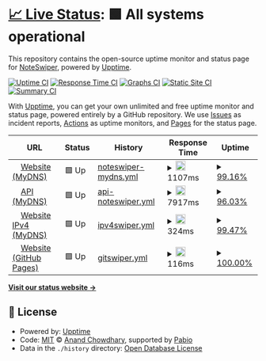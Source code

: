 # [📈 Live Status](https://NoteSwiper.github.io/uptime): <!--live status--> **🟩 All systems operational**

This repository contains the open-source uptime monitor and status page for [NoteSwiper](https://noteswiper.github.io), powered by [Upptime](https://github.com/upptime/upptime).

[![Uptime CI](https://github.com/NoteSwiper/uptime/workflows/Uptime%20CI/badge.svg)](https://github.com/NoteSwiper/uptime/actions?query=workflow%3A%22Uptime+CI%22)
[![Response Time CI](https://github.com/NoteSwiper/uptime/workflows/Response%20Time%20CI/badge.svg)](https://github.com/NoteSwiper/uptime/actions?query=workflow%3A%22Response+Time+CI%22)
[![Graphs CI](https://github.com/NoteSwiper/uptime/workflows/Graphs%20CI/badge.svg)](https://github.com/NoteSwiper/uptime/actions?query=workflow%3A%22Graphs+CI%22)
[![Static Site CI](https://github.com/NoteSwiper/uptime/workflows/Static%20Site%20CI/badge.svg)](https://github.com/NoteSwiper/uptime/actions?query=workflow%3A%22Static+Site+CI%22)
[![Summary CI](https://github.com/NoteSwiper/uptime/workflows/Summary%20CI/badge.svg)](https://github.com/NoteSwiper/uptime/actions?query=workflow%3A%22Summary+CI%22)

With [Upptime](https://upptime.js.org), you can get your own unlimited and free uptime monitor and status page, powered entirely by a GitHub repository. We use [Issues](https://github.com/NoteSwiper/uptime/issues) as incident reports, [Actions](https://github.com/NoteSwiper/uptime/actions) as uptime monitors, and [Pages](https://NoteSwiper.github.io/uptime) for the status page.

<!--start: status pages-->
<!-- This summary is generated by Upptime (https://github.com/upptime/upptime) -->
<!-- Do not edit this manually, your changes will be overwritten -->
<!-- prettier-ignore -->
| URL | Status | History | Response Time | Uptime |
| --- | ------ | ------- | ------------- | ------ |
| <img alt="" src="https://icons.duckduckgo.com/ip3/noteswiper.mydns.jp.ico" height="13"> [Website (MyDNS)](https://noteswiper.mydns.jp) | 🟩 Up | [noteswiper-mydns.yml](https://github.com/NoteSwiper/uptime/commits/HEAD/history/noteswiper-mydns.yml) | <details><summary><img alt="Response time graph" src="./graphs/noteswiper-mydns/response-time-week.png" height="20"> 1107ms</summary><br><a href="https://NoteSwiper.github.io/uptime/history/noteswiper-mydns"><img alt="Response time 1228" src="https://img.shields.io/endpoint?url=https%3A%2F%2Fraw.githubusercontent.com%2FNoteSwiper%2Fuptime%2FHEAD%2Fapi%2Fnoteswiper-mydns%2Fresponse-time.json"></a><br><a href="https://NoteSwiper.github.io/uptime/history/noteswiper-mydns"><img alt="24-hour response time 934" src="https://img.shields.io/endpoint?url=https%3A%2F%2Fraw.githubusercontent.com%2FNoteSwiper%2Fuptime%2FHEAD%2Fapi%2Fnoteswiper-mydns%2Fresponse-time-day.json"></a><br><a href="https://NoteSwiper.github.io/uptime/history/noteswiper-mydns"><img alt="7-day response time 1107" src="https://img.shields.io/endpoint?url=https%3A%2F%2Fraw.githubusercontent.com%2FNoteSwiper%2Fuptime%2FHEAD%2Fapi%2Fnoteswiper-mydns%2Fresponse-time-week.json"></a><br><a href="https://NoteSwiper.github.io/uptime/history/noteswiper-mydns"><img alt="30-day response time 1196" src="https://img.shields.io/endpoint?url=https%3A%2F%2Fraw.githubusercontent.com%2FNoteSwiper%2Fuptime%2FHEAD%2Fapi%2Fnoteswiper-mydns%2Fresponse-time-month.json"></a><br><a href="https://NoteSwiper.github.io/uptime/history/noteswiper-mydns"><img alt="1-year response time 1228" src="https://img.shields.io/endpoint?url=https%3A%2F%2Fraw.githubusercontent.com%2FNoteSwiper%2Fuptime%2FHEAD%2Fapi%2Fnoteswiper-mydns%2Fresponse-time-year.json"></a></details> | <details><summary><a href="https://NoteSwiper.github.io/uptime/history/noteswiper-mydns">99.16%</a></summary><a href="https://NoteSwiper.github.io/uptime/history/noteswiper-mydns"><img alt="All-time uptime 96.16%" src="https://img.shields.io/endpoint?url=https%3A%2F%2Fraw.githubusercontent.com%2FNoteSwiper%2Fuptime%2FHEAD%2Fapi%2Fnoteswiper-mydns%2Fuptime.json"></a><br><a href="https://NoteSwiper.github.io/uptime/history/noteswiper-mydns"><img alt="24-hour uptime 99.00%" src="https://img.shields.io/endpoint?url=https%3A%2F%2Fraw.githubusercontent.com%2FNoteSwiper%2Fuptime%2FHEAD%2Fapi%2Fnoteswiper-mydns%2Fuptime-day.json"></a><br><a href="https://NoteSwiper.github.io/uptime/history/noteswiper-mydns"><img alt="7-day uptime 99.16%" src="https://img.shields.io/endpoint?url=https%3A%2F%2Fraw.githubusercontent.com%2FNoteSwiper%2Fuptime%2FHEAD%2Fapi%2Fnoteswiper-mydns%2Fuptime-week.json"></a><br><a href="https://NoteSwiper.github.io/uptime/history/noteswiper-mydns"><img alt="30-day uptime 99.47%" src="https://img.shields.io/endpoint?url=https%3A%2F%2Fraw.githubusercontent.com%2FNoteSwiper%2Fuptime%2FHEAD%2Fapi%2Fnoteswiper-mydns%2Fuptime-month.json"></a><br><a href="https://NoteSwiper.github.io/uptime/history/noteswiper-mydns"><img alt="1-year uptime 96.16%" src="https://img.shields.io/endpoint?url=https%3A%2F%2Fraw.githubusercontent.com%2FNoteSwiper%2Fuptime%2FHEAD%2Fapi%2Fnoteswiper-mydns%2Fuptime-year.json"></a></details>
| <img alt="" src="https://icons.duckduckgo.com/ip3/api.noteswiper.mydns.jp.ico" height="13"> [API (MyDNS)](https://api.noteswiper.mydns.jp) | 🟩 Up | [api-noteswiper.yml](https://github.com/NoteSwiper/uptime/commits/HEAD/history/api-noteswiper.yml) | <details><summary><img alt="Response time graph" src="./graphs/api-noteswiper/response-time-week.png" height="20"> 7917ms</summary><br><a href="https://NoteSwiper.github.io/uptime/history/api-noteswiper"><img alt="Response time 4983" src="https://img.shields.io/endpoint?url=https%3A%2F%2Fraw.githubusercontent.com%2FNoteSwiper%2Fuptime%2FHEAD%2Fapi%2Fapi-noteswiper%2Fresponse-time.json"></a><br><a href="https://NoteSwiper.github.io/uptime/history/api-noteswiper"><img alt="24-hour response time 2930" src="https://img.shields.io/endpoint?url=https%3A%2F%2Fraw.githubusercontent.com%2FNoteSwiper%2Fuptime%2FHEAD%2Fapi%2Fapi-noteswiper%2Fresponse-time-day.json"></a><br><a href="https://NoteSwiper.github.io/uptime/history/api-noteswiper"><img alt="7-day response time 7917" src="https://img.shields.io/endpoint?url=https%3A%2F%2Fraw.githubusercontent.com%2FNoteSwiper%2Fuptime%2FHEAD%2Fapi%2Fapi-noteswiper%2Fresponse-time-week.json"></a><br><a href="https://NoteSwiper.github.io/uptime/history/api-noteswiper"><img alt="30-day response time 6570" src="https://img.shields.io/endpoint?url=https%3A%2F%2Fraw.githubusercontent.com%2FNoteSwiper%2Fuptime%2FHEAD%2Fapi%2Fapi-noteswiper%2Fresponse-time-month.json"></a><br><a href="https://NoteSwiper.github.io/uptime/history/api-noteswiper"><img alt="1-year response time 4983" src="https://img.shields.io/endpoint?url=https%3A%2F%2Fraw.githubusercontent.com%2FNoteSwiper%2Fuptime%2FHEAD%2Fapi%2Fapi-noteswiper%2Fresponse-time-year.json"></a></details> | <details><summary><a href="https://NoteSwiper.github.io/uptime/history/api-noteswiper">96.03%</a></summary><a href="https://NoteSwiper.github.io/uptime/history/api-noteswiper"><img alt="All-time uptime 92.47%" src="https://img.shields.io/endpoint?url=https%3A%2F%2Fraw.githubusercontent.com%2FNoteSwiper%2Fuptime%2FHEAD%2Fapi%2Fapi-noteswiper%2Fuptime.json"></a><br><a href="https://NoteSwiper.github.io/uptime/history/api-noteswiper"><img alt="24-hour uptime 99.08%" src="https://img.shields.io/endpoint?url=https%3A%2F%2Fraw.githubusercontent.com%2FNoteSwiper%2Fuptime%2FHEAD%2Fapi%2Fapi-noteswiper%2Fuptime-day.json"></a><br><a href="https://NoteSwiper.github.io/uptime/history/api-noteswiper"><img alt="7-day uptime 96.03%" src="https://img.shields.io/endpoint?url=https%3A%2F%2Fraw.githubusercontent.com%2FNoteSwiper%2Fuptime%2FHEAD%2Fapi%2Fapi-noteswiper%2Fuptime-week.json"></a><br><a href="https://NoteSwiper.github.io/uptime/history/api-noteswiper"><img alt="30-day uptime 98.37%" src="https://img.shields.io/endpoint?url=https%3A%2F%2Fraw.githubusercontent.com%2FNoteSwiper%2Fuptime%2FHEAD%2Fapi%2Fapi-noteswiper%2Fuptime-month.json"></a><br><a href="https://NoteSwiper.github.io/uptime/history/api-noteswiper"><img alt="1-year uptime 92.47%" src="https://img.shields.io/endpoint?url=https%3A%2F%2Fraw.githubusercontent.com%2FNoteSwiper%2Fuptime%2FHEAD%2Fapi%2Fapi-noteswiper%2Fuptime-year.json"></a></details>
| <img alt="" src="https://icons.duckduckgo.com/ip3/noteswiper.mydns.jp.ico" height="13"> [Website IPv4 (MyDNS)](https://noteswiper.mydns.jp) | 🟩 Up | [ipv4swiper.yml](https://github.com/NoteSwiper/uptime/commits/HEAD/history/ipv4swiper.yml) | <details><summary><img alt="Response time graph" src="./graphs/ipv4swiper/response-time-week.png" height="20"> 324ms</summary><br><a href="https://NoteSwiper.github.io/uptime/history/ipv4swiper"><img alt="Response time 348" src="https://img.shields.io/endpoint?url=https%3A%2F%2Fraw.githubusercontent.com%2FNoteSwiper%2Fuptime%2FHEAD%2Fapi%2Fipv4swiper%2Fresponse-time.json"></a><br><a href="https://NoteSwiper.github.io/uptime/history/ipv4swiper"><img alt="24-hour response time 366" src="https://img.shields.io/endpoint?url=https%3A%2F%2Fraw.githubusercontent.com%2FNoteSwiper%2Fuptime%2FHEAD%2Fapi%2Fipv4swiper%2Fresponse-time-day.json"></a><br><a href="https://NoteSwiper.github.io/uptime/history/ipv4swiper"><img alt="7-day response time 324" src="https://img.shields.io/endpoint?url=https%3A%2F%2Fraw.githubusercontent.com%2FNoteSwiper%2Fuptime%2FHEAD%2Fapi%2Fipv4swiper%2Fresponse-time-week.json"></a><br><a href="https://NoteSwiper.github.io/uptime/history/ipv4swiper"><img alt="30-day response time 338" src="https://img.shields.io/endpoint?url=https%3A%2F%2Fraw.githubusercontent.com%2FNoteSwiper%2Fuptime%2FHEAD%2Fapi%2Fipv4swiper%2Fresponse-time-month.json"></a><br><a href="https://NoteSwiper.github.io/uptime/history/ipv4swiper"><img alt="1-year response time 348" src="https://img.shields.io/endpoint?url=https%3A%2F%2Fraw.githubusercontent.com%2FNoteSwiper%2Fuptime%2FHEAD%2Fapi%2Fipv4swiper%2Fresponse-time-year.json"></a></details> | <details><summary><a href="https://NoteSwiper.github.io/uptime/history/ipv4swiper">99.47%</a></summary><a href="https://NoteSwiper.github.io/uptime/history/ipv4swiper"><img alt="All-time uptime 96.19%" src="https://img.shields.io/endpoint?url=https%3A%2F%2Fraw.githubusercontent.com%2FNoteSwiper%2Fuptime%2FHEAD%2Fapi%2Fipv4swiper%2Fuptime.json"></a><br><a href="https://NoteSwiper.github.io/uptime/history/ipv4swiper"><img alt="24-hour uptime 100.00%" src="https://img.shields.io/endpoint?url=https%3A%2F%2Fraw.githubusercontent.com%2FNoteSwiper%2Fuptime%2FHEAD%2Fapi%2Fipv4swiper%2Fuptime-day.json"></a><br><a href="https://NoteSwiper.github.io/uptime/history/ipv4swiper"><img alt="7-day uptime 99.47%" src="https://img.shields.io/endpoint?url=https%3A%2F%2Fraw.githubusercontent.com%2FNoteSwiper%2Fuptime%2FHEAD%2Fapi%2Fipv4swiper%2Fuptime-week.json"></a><br><a href="https://NoteSwiper.github.io/uptime/history/ipv4swiper"><img alt="30-day uptime 99.54%" src="https://img.shields.io/endpoint?url=https%3A%2F%2Fraw.githubusercontent.com%2FNoteSwiper%2Fuptime%2FHEAD%2Fapi%2Fipv4swiper%2Fuptime-month.json"></a><br><a href="https://NoteSwiper.github.io/uptime/history/ipv4swiper"><img alt="1-year uptime 96.19%" src="https://img.shields.io/endpoint?url=https%3A%2F%2Fraw.githubusercontent.com%2FNoteSwiper%2Fuptime%2FHEAD%2Fapi%2Fipv4swiper%2Fuptime-year.json"></a></details>
| <img alt="" src="https://icons.duckduckgo.com/ip3/noteswiper.github.io.ico" height="13"> [Website (GitHub Pages)](https://noteswiper.github.io) | 🟩 Up | [gitswiper.yml](https://github.com/NoteSwiper/uptime/commits/HEAD/history/gitswiper.yml) | <details><summary><img alt="Response time graph" src="./graphs/gitswiper/response-time-week.png" height="20"> 116ms</summary><br><a href="https://NoteSwiper.github.io/uptime/history/gitswiper"><img alt="Response time 111" src="https://img.shields.io/endpoint?url=https%3A%2F%2Fraw.githubusercontent.com%2FNoteSwiper%2Fuptime%2FHEAD%2Fapi%2Fgitswiper%2Fresponse-time.json"></a><br><a href="https://NoteSwiper.github.io/uptime/history/gitswiper"><img alt="24-hour response time 139" src="https://img.shields.io/endpoint?url=https%3A%2F%2Fraw.githubusercontent.com%2FNoteSwiper%2Fuptime%2FHEAD%2Fapi%2Fgitswiper%2Fresponse-time-day.json"></a><br><a href="https://NoteSwiper.github.io/uptime/history/gitswiper"><img alt="7-day response time 116" src="https://img.shields.io/endpoint?url=https%3A%2F%2Fraw.githubusercontent.com%2FNoteSwiper%2Fuptime%2FHEAD%2Fapi%2Fgitswiper%2Fresponse-time-week.json"></a><br><a href="https://NoteSwiper.github.io/uptime/history/gitswiper"><img alt="30-day response time 123" src="https://img.shields.io/endpoint?url=https%3A%2F%2Fraw.githubusercontent.com%2FNoteSwiper%2Fuptime%2FHEAD%2Fapi%2Fgitswiper%2Fresponse-time-month.json"></a><br><a href="https://NoteSwiper.github.io/uptime/history/gitswiper"><img alt="1-year response time 111" src="https://img.shields.io/endpoint?url=https%3A%2F%2Fraw.githubusercontent.com%2FNoteSwiper%2Fuptime%2FHEAD%2Fapi%2Fgitswiper%2Fresponse-time-year.json"></a></details> | <details><summary><a href="https://NoteSwiper.github.io/uptime/history/gitswiper">100.00%</a></summary><a href="https://NoteSwiper.github.io/uptime/history/gitswiper"><img alt="All-time uptime 100.00%" src="https://img.shields.io/endpoint?url=https%3A%2F%2Fraw.githubusercontent.com%2FNoteSwiper%2Fuptime%2FHEAD%2Fapi%2Fgitswiper%2Fuptime.json"></a><br><a href="https://NoteSwiper.github.io/uptime/history/gitswiper"><img alt="24-hour uptime 100.00%" src="https://img.shields.io/endpoint?url=https%3A%2F%2Fraw.githubusercontent.com%2FNoteSwiper%2Fuptime%2FHEAD%2Fapi%2Fgitswiper%2Fuptime-day.json"></a><br><a href="https://NoteSwiper.github.io/uptime/history/gitswiper"><img alt="7-day uptime 100.00%" src="https://img.shields.io/endpoint?url=https%3A%2F%2Fraw.githubusercontent.com%2FNoteSwiper%2Fuptime%2FHEAD%2Fapi%2Fgitswiper%2Fuptime-week.json"></a><br><a href="https://NoteSwiper.github.io/uptime/history/gitswiper"><img alt="30-day uptime 100.00%" src="https://img.shields.io/endpoint?url=https%3A%2F%2Fraw.githubusercontent.com%2FNoteSwiper%2Fuptime%2FHEAD%2Fapi%2Fgitswiper%2Fuptime-month.json"></a><br><a href="https://NoteSwiper.github.io/uptime/history/gitswiper"><img alt="1-year uptime 100.00%" src="https://img.shields.io/endpoint?url=https%3A%2F%2Fraw.githubusercontent.com%2FNoteSwiper%2Fuptime%2FHEAD%2Fapi%2Fgitswiper%2Fuptime-year.json"></a></details>

<!--end: status pages-->

[**Visit our status website →**](https://NoteSwiper.github.io/uptime)

## 📄 License

- Powered by: [Upptime](https://github.com/upptime/upptime)
- Code: [MIT](./LICENSE) © [Anand Chowdhary](https://anandchowdhary.com), supported by [Pabio](https://pabio.com)
- Data in the `./history` directory: [Open Database License](https://opendatacommons.org/licenses/odbl/1-0/)
